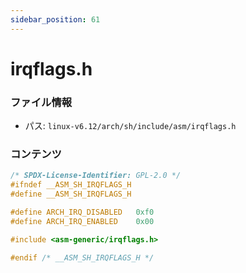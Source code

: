 ```yaml
---
sidebar_position: 61
---
```

# irqflags.h

### ファイル情報

- パス: `linux-v6.12/arch/sh/include/asm/irqflags.h`

### コンテンツ

```h
/* SPDX-License-Identifier: GPL-2.0 */
#ifndef __ASM_SH_IRQFLAGS_H
#define __ASM_SH_IRQFLAGS_H

#define ARCH_IRQ_DISABLED	0xf0
#define ARCH_IRQ_ENABLED	0x00

#include <asm-generic/irqflags.h>

#endif /* __ASM_SH_IRQFLAGS_H */

```
